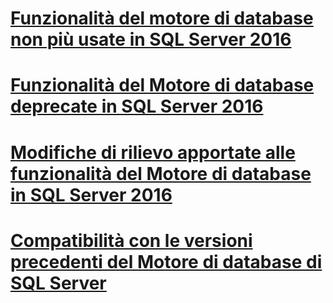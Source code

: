 # [Funzionalità del motore di database non più usate in SQL Server 2016](discontinued-database-engine-functionality-in-sql-server-2016.md)
# [Funzionalità del Motore di database deprecate in SQL Server 2016](deprecated-database-engine-features-in-sql-server-2016.md)
# [Modifiche di rilievo apportate alle funzionalità del Motore di database in SQL Server 2016](breaking-changes-to-database-engine-features-in-sql-server-2016.md)
# [Compatibilità con le versioni precedenti del Motore di database di SQL Server](sql-server-database-engine-backward-compatibility.md)

